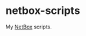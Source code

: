 <!--
SPDX-FileCopyrightText: 2022 Robin Schneider <ypid@riseup.net>

SPDX-License-Identifier: CC-BY-SA-4.0
-->

# netbox-scripts

My [NetBox](https://github.com/netbox-community/netbox) scripts.
